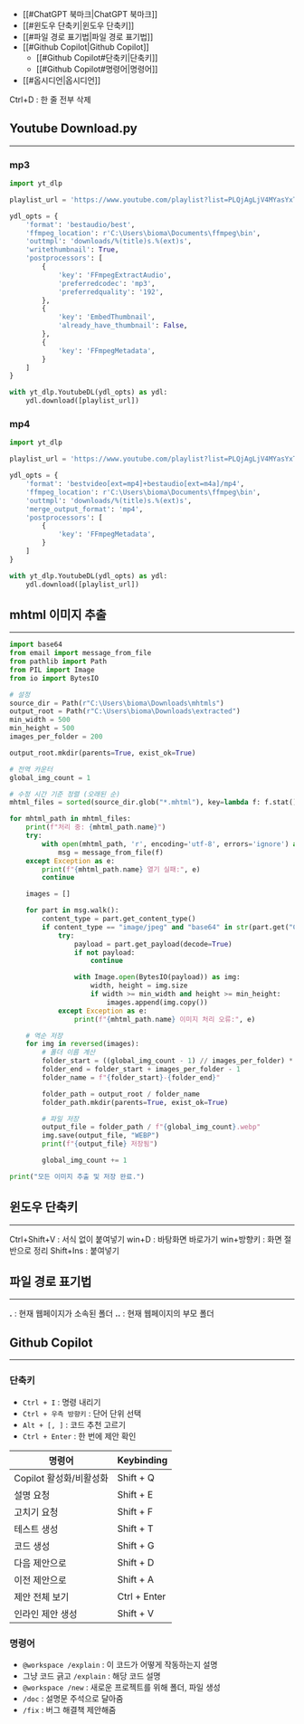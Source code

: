 - [[#ChatGPT 북마크|ChatGPT 북마크]]
- [[#윈도우 단축키|윈도우 단축키]]
- [[#파일 경로 표기법|파일 경로 표기법]]
- [[#Github Copilot|Github Copilot]]
	- [[#Github Copilot#단축키|단축키]]
	- [[#Github Copilot#명령어|명령어]]
- [[#옵시디언|옵시디언]]


Ctrl+D : 한 줄 전부 삭제

## Youtube Download.py
---

### mp3
```python
import yt_dlp

playlist_url = 'https://www.youtube.com/playlist?list=PLQjAgLjV4MYasYxTdq1JuCGC1Dj--Hteb&si=HYdhUV8316Qb7NLc'

ydl_opts = {
    'format': 'bestaudio/best',
    'ffmpeg_location': r'C:\Users\bioma\Documents\ffmpeg\bin',
    'outtmpl': 'downloads/%(title)s.%(ext)s',
    'writethumbnail': True, 
    'postprocessors': [
        {
            'key': 'FFmpegExtractAudio',
            'preferredcodec': 'mp3',
            'preferredquality': '192',
        },
        {
            'key': 'EmbedThumbnail',
            'already_have_thumbnail': False,
        },
        {
            'key': 'FFmpegMetadata',
        }
    ]
}

with yt_dlp.YoutubeDL(ydl_opts) as ydl:
    ydl.download([playlist_url])
```

### mp4
```python
import yt_dlp

playlist_url = 'https://www.youtube.com/playlist?list=PLQjAgLjV4MYasYxTdq1JuCGC1Dj--Hteb&si=HYdhUV8316Qb7NLc'

ydl_opts = {
    'format': 'bestvideo[ext=mp4]+bestaudio[ext=m4a]/mp4',
    'ffmpeg_location': r'C:\Users\bioma\Documents\ffmpeg\bin',
    'outtmpl': 'downloads/%(title)s.%(ext)s',
    'merge_output_format': 'mp4',
    'postprocessors': [
        {
            'key': 'FFmpegMetadata',
        }
    ]
}

with yt_dlp.YoutubeDL(ydl_opts) as ydl:
    ydl.download([playlist_url])
```

## mhtml 이미지 추출
---
```python
import base64
from email import message_from_file
from pathlib import Path
from PIL import Image
from io import BytesIO

# 설정
source_dir = Path(r"C:\Users\bioma\Downloads\mhtmls")
output_root = Path(r"C:\Users\bioma\Downloads\extracted")
min_width = 500
min_height = 500
images_per_folder = 200

output_root.mkdir(parents=True, exist_ok=True)

# 전역 카운터
global_img_count = 1

# 수정 시간 기준 정렬 (오래된 순)
mhtml_files = sorted(source_dir.glob("*.mhtml"), key=lambda f: f.stat().st_mtime)

for mhtml_path in mhtml_files:
    print(f"처리 중: {mhtml_path.name}")
    try:
        with open(mhtml_path, 'r', encoding='utf-8', errors='ignore') as f:
            msg = message_from_file(f)
    except Exception as e:
        print(f"{mhtml_path.name} 열기 실패:", e)
        continue

    images = []

    for part in msg.walk():
        content_type = part.get_content_type()
        if content_type == "image/jpeg" and "base64" in str(part.get("Content-Transfer-Encoding")):
            try:
                payload = part.get_payload(decode=True)
                if not payload:
                    continue

                with Image.open(BytesIO(payload)) as img:
                    width, height = img.size
                    if width >= min_width and height >= min_height:
                        images.append(img.copy())
            except Exception as e:
                print(f"{mhtml_path.name} 이미지 처리 오류:", e)

    # 역순 저장
    for img in reversed(images):
        # 폴더 이름 계산
        folder_start = ((global_img_count - 1) // images_per_folder) * images_per_folder + 1
        folder_end = folder_start + images_per_folder - 1
        folder_name = f"{folder_start}-{folder_end}"

        folder_path = output_root / folder_name
        folder_path.mkdir(parents=True, exist_ok=True)

        # 파일 저장
        output_file = folder_path / f"{global_img_count}.webp"
        img.save(output_file, "WEBP")
        print(f"{output_file} 저장됨")

        global_img_count += 1

print("모든 이미지 추출 및 저장 완료.")
```


## 윈도우 단축키
---

Ctrl+Shift+V : 서식 없이 붙여넣기
win+D : 바탕화면 바로가기
win+방향키 : 화면 절반으로 정리
Shift+Ins : 붙여넣기


## 파일 경로 표기법
---

**.** : 현재 웹페이지가 소속된 폴더
**..** : 현재 웹페이지의 부모 폴더


## Github Copilot
---

### 단축키
- `Ctrl + I` : 명령 내리기
- `Ctrl + 우측 방향키` : 단어 단위 선택
- `Alt + [, ]` : 코드 추천 고르기
- `Ctrl + Enter` : 한 번에 제안 확인

| 명령어              | Keybinding   |
| ---------------- | ------------ |
| Copilot 활성화/비활성화 | Shift + Q    |
| 설명 요청            | Shift + E    |
| 고치기 요청           | Shift + F    |
| 테스트 생성           | Shift + T    |
| 코드 생성            | Shift + G    |
| 다음 제안으로          | Shift + D    |
| 이전 제안으로          | Shift + A    |
| 제안 전체 보기         | Ctrl + Enter |
| 인라인 제안 생성        | Shift + V    |

### 명령어
- `@workspace /explain` : 이 코드가 어떻게 작동하는지 설명
- 그냥 코드 긁고 `/explain` : 해당 코드 설명
- `@workspace /new` : 새로운 프로젝트를 위해 폴더, 파일 생성
- `/doc` : 설명문 주석으로 달아줌
- `/fix` : 버그 해결책 제안해줌




